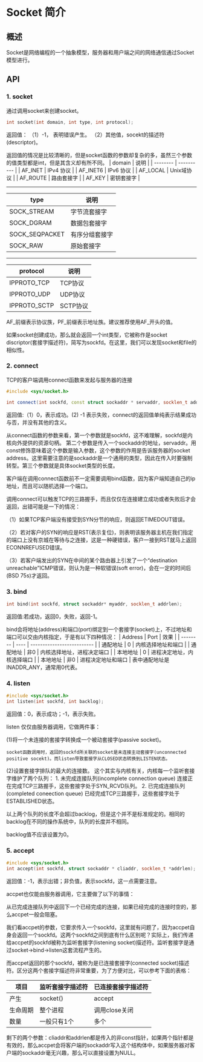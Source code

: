 # Socket 简介
## 概述
Socket是网络编程的一个抽象模型，服务器和用户端之间的网络通信通过Socket模型进行。
## API

### 1. socket
通过调用socket来创建socket。
```C++
int socket(int domain, int type, int protocol);
```
返回值：
（1）-1， 表明错误产生。
（2）其他值，socekt的描述符(descriptor)。

返回值的情况是比较清晰的，但是socket函数的参数却复杂的多，虽然三个参数的值类型都是int，但是其含义却有所不同。
| domain   | 说明       |
| -------- | ---------- |
| AF_INET  | IPv4 协议  |
| AF_INET6 | IPv6 协议  |
| AF_LOCAL | Unix域协议 |
| AF_ROUTE | 路由套接字 |
| AF_KEY   | 密钥套接字 |

---

| type           | 说明           |
| -------------- | -------------- |
| SOCK_STREAM    | 字节流套接字   |
| SOCK_DGRAM     | 数据包套接字   |
| SOCK_SEQPACKET | 有序分组套接字 |
| SOCK_RAW       | 原始套接字     |

---
| protocol     | 说明     |
| ------------ | -------- |
| IPPROTO_TCP  | TCP协议  |
| IPPROTO_UDP  | UDP协议  |
| IPPROTO_SCTP | SCTP协议 |


AF_前缀表示协议族，PF_前缀表示地址族。建议推荐使用AF_开头的值。

如果socket创建成功，那么就会返回一个int类型，它被称作是socket discriptor(套接字描述符)，简写为sockfd。在这里，我们可以发现socket和file的相似性。

### 2. connect
TCP的客户端调用connect函数来发起与服务器的连接
```C++
#include <sys/socket.h>

int connect(int sockfd, const struct sockaddr * servaddr, socklen_t addrlen);
```
返回值:（1）0，表示成功。(2) -1 表示失败，connect的返回值单纯表示结果成功与否，并没有其他的含义。

从connect函数的参数来看，第一个参数就是sockfd，这不难理解，sockfd是内核向外提供的资源句柄。
第二个参数是传入一个sockaddr的地址，servaddr。用const修饰意味着这个参数是输入参数，这个参数的作用是告诉服务器的socket address。这里需要注意的是sockaddr是一个通用的类型，因此在传入时要强制转型。第三个参数就是具体socket类型的长度。

客户端在调用connect函数前不一定需要调用bind函数，因为客户端知道自己的ip地址，而且可以随机选择一个端口。

调用connect可以触发TCP的三路握手，而且仅仅在连接建立成功或者失败后才会返回，出错可能是一下的情况：

（1）如果TCP客户端没有接受到SYN分节的响应，则返回ETIMEDOUT错误。

（2）若对客户的SYN的响应是RST(表示复位)，则表明该服务器主机在我们指定的端口上没有京城在等待与之连接，这是一种硬错误，客户一接到RST就马上返回ECONNREFUSED错误。

（3）若客户端发出的SYN在中间的某个路由器上引发了一个“destination unreachable”ICMP错误，则认为是一种软错误(soft error)，会在一定的时间后(BSD 75s)才返回。
### 3. bind
```C++
int bind(int sockfd, struct sockaddr* myaddr, socklen_t addrlen);
```
返回值:若成功，返回0，失败，返回-1。

bind会将地址(address)和端口(port)绑定到一个套接字(socket)上，不过地址和端口可以交由内核指定，于是有以下四种情况：
| Address  | Port | 效果                       |
| -------- | ---- | -------------------------- |
| 通配地址 | 0    | 内核选择地址和端口         |
| 通配地址 | 非0  | 内核选择地址，进程决定端口 |
| 本地地址 | 0    | 进程决定地址，内核选择端口 |
| 本地地址 | 非0  | 进程决定地址和端口         |
表中通配地址是INADDR_ANY，通常用0代表。

### 4. listen
```C++
#include <sys/socket.h>
int listen(int sockfd, int backlog);
```
返回值：0，表示成功；-1，表示失败。

listen 仅仅由服务器调用，它做两件事：

(1)将一个未连接的套接字转换成一个被动套接字(passive socket)。

    socket函数调用时，返回的sockfd所关联的socket是未连接主动套接字(unconnected positive socekt)。而listen导致套接字从CLOSED状态转换到LISTEN状态。

(2)设置套接字排队的最大的连接数。
    这个其实与内核有关，内核每一个监听套接字维护了两个队列：
    1. 未完成连接队列(incomplete connection queue)
        连接正在完成TCP三路握手，这些套接字处于SYN_RCVD队列。
    2. 已完成连接队列(completed coneection queue)
        已经完成TCP三路握手，这些套接字处于ESTABLISHED状态。

以上两个队列的长度不会超过backlog，但是这个并不是标准规定的。相同的backlog在不同的操作系统中，队列的长度并不相同。

backlog值不应该设置为0。

### 5. accept
```C++
#include <sys/socket.h>
int accept(int sockfd, struct sockaddr * cliaddr, socklen_t *addrlen);
```
返回值：-1，表示出错；非负值，表示sockfd，这一点需要注意。

accpet也仅能由服务器调用，它主要做了以下的事情：

从已完成连接队列中返回下一个已经完成的连接，如果已经完成的连接时空的，那么accpet一般会阻塞。

我们看accpet的参数，它要求传入一个sockfd，这里就有问题了，因为accpet自身会返回一个sockfd。这两个sockfd之间到底有什么区别呢？实际上，我们传递给accpet的sockfd被称为监听套接字(listening socket)描述符。监听套接字是通过socket->bind->listen这套流程产生的。

而accpet返回的那个sockfd，被称为是已连接套接字(connected socket)描述符。区分这两个套接字描述符非常重要，为了方便对比，可以参考下面的表格：

| 项目     | 监听套接字描述符 | 已连接套接字描述符 |
| -------- | ---------------- | ------------------ |
| 产生     | socket()         | accept             |
| 生命周期 | 整个进程         | 调用close关闭      |
| 数量     | 一般只有1个      | 多个               |

剩下的两个参数：cliaddr和addrlen都是传入的非const指针，如果两个指针都是有效的，那么accpet会将客户端的sockaddr写入这个结构体中，如果服务器对客户端的sockaddr毫无兴趣，那么可以直接设置为NULL。
